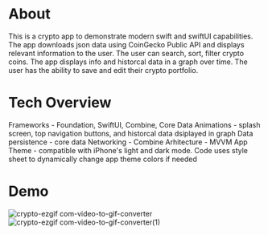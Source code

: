 # About
This is a crypto app to demonstrate modern swift and swiftUI capabilities. The app downloads json data using CoinGecko Public API and displays relevant information to the user. The user can search, sort, filter crypto coins. The app displays info and historcal data in a graph over time. The user has the ability to save and edit their crypto portfolio.

# Tech Overview
Frameworks - Foundation, SwiftUI, Combine, Core Data
Animations - splash screen, top navigation buttons, and historcal data dsiplayed in graph
Data persistence - core data
Networking - Combine
Arhitecture - MVVM
App Theme - compatible with iPhone's light and dark mode. Code uses style sheet to dynamically change app theme colors if needed

# Demo
![crypto-ezgif com-video-to-gif-converter](https://github.com/rtuttleGit/SwiftUICrypto/assets/14857028/4acea5ec-94e1-4945-8f57-e3e3f8d07487)
![crypto-ezgif com-video-to-gif-converter(1)](https://github.com/rtuttleGit/SwiftUICrypto/assets/14857028/c4988150-9cd2-4404-a575-37d3968c2961)
